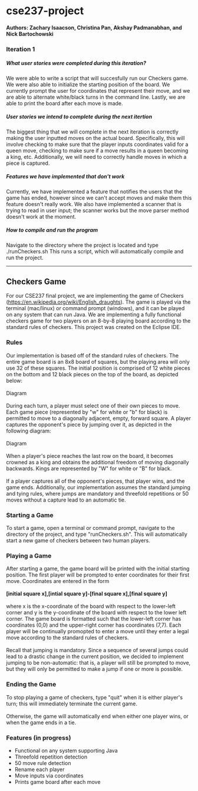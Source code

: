 # cse237-project

#### Authors: Zachary Isaacson, Christina Pan, Akshay Padmanabhan, and Nick Bartochowski

### Iteration 1

##### What user stories were completed during this iteration?

We were able to write a script that will succesfully run our Checkers game. We were also able to initialize the starting position of the board. We currently prompt the user for coordinates that represent their move, and we are able to alternate white/black turns in the command line. Lastly, we are able to print the board after each move is made. 

##### User stories we intend to complete during the next itertion

The biggest thing that we will complete in the next iteration is correctly making the user inputted moves on the actual board. Specifically, this will involve checking to make sure that the player inputs coordinates valid for a queen move, checking to make sure if a move results in a queen becoming a king, etc. Additionally, we will need to correctly handle moves in which a piece is captured. 

##### Features we have implemented that don't work

Currently, we have implemented a feature that notifies the users that the game has ended, however since we can't accept moves and make them this feature doesn't really work. We also have implemented a scanner that is trying to read in user input; the scanner works but the move parser method doesn't work at the moment.

##### How to compile and run the program
Navigate to the directory where the project is located and type 
./runCheckers.sh
This runs a script, which will automatically compile and run the project.

------------------------------------

## Checkers Game

For our CSE237 final project, we are implementing the game of Checkers (https://en.wikipedia.org/wiki/English_draughts). The game is played via the terminal (mac/linux) or command prompt (windows), and it can be played on any system that can run Java. We are implementing a fully functional checkers game for two players on an 8-by-8 playing board according to the standard rules of checkers. This project was created on the Eclipse IDE.

### Rules
Our implementation is based off of the standard rules of checkers. The entire game board is an 8x8 board of squares, but the playing area will only use 32 of these squares. The initial position is comprised of 12 white pieces on the bottom and 12 black pieces on the top of the board, as depicted below:<br><br>
Diagram<br><br>
During each turn, a player must select one of their own pieces to move. Each game piece (represented by "w" for white or "b" for black) is permitted to move to a diagonally adjacent, empty, forward square. A player captures the opponent's piece by jumping over it, as depicted in the following diagram:<br><br>
Diagram<br><br>
When a player's piece reaches the last row on the board, it becomes crowned as a king and obtains the additional freedom of moving diagonally backwards. Kings are represented by "W" for white or "B" for black.<br><br>
If a player captures all of the opponent's pieces, that player wins, and the game ends.
Additionally, our implementation assumes the standard jumping and tying rules, where jumps are mandatory and threefold repetitions or 50 moves without a capture lead to an automatic tie. 

### Starting a Game
To start a game, open a terminal or command prompt, navigate to the directory of the project, and type "runCheckers.sh". This will automatically start a new game of checkers between two human players.

### Playing a Game
After starting a game, the game board will be printed with the initial starting position. The first player will be prompted to enter coordinates for their first move. Coordinates are entered in the form<br><br>
**[initial square x],[intial square y]-[final square x],[final square y]**<br><br>
where x is the x-coordinate of the board with respect to the lower-left corner and y is the y-coordinate of the board with respect to the lower left corner. The game board is formatted such that the lower-left corner has coordinates (0,0) and the upper-right corner has coordinates (7,7). Each player will be continually promopted to enter a move until they enter a legal move according to the standard rules of checkers.<br><br>
Recall that jumping is mandatory. Since a sequence of several jumps could lead to a drastic change in the current position, we decided to implement jumping to be non-automatic: that is, a player will still be prompted to move, but they will only be permitted to make a jump if one or more is possible.

### Ending the Game
To stop playing a game of checkers, type "quit" when it is either player's turn; this will immediately terminate the current game.<br><br>
Otherwise, the game will automatically end when either one player wins, or when the game ends in a tie.

### Features (in progress)
- Functional on any system supporting Java
- Threefold repetition detection
- 50 move rule detection
- Rename each player
- Move inputs via coordinates
- Prints game board after each move

